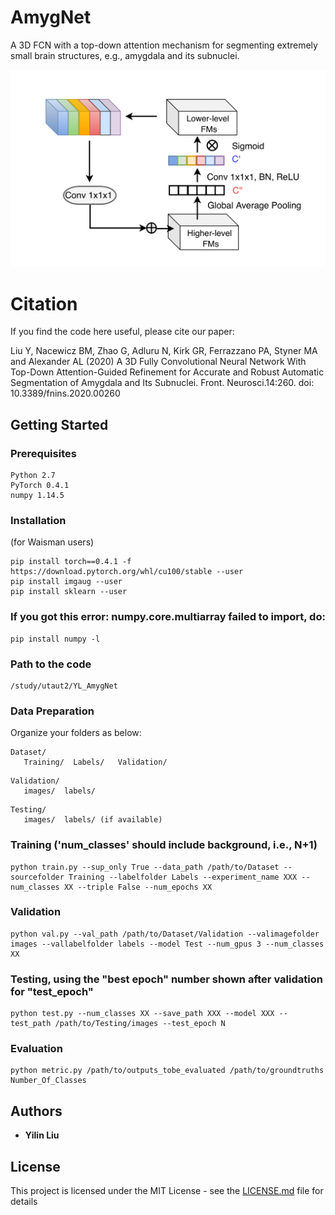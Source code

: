 # AmygNet

A 3D FCN with a top-down attention mechanism for segmenting extremely small brain structures, e.g., amygdala and its subnuclei.

![Att_image](https://github.com/YilinLiu97/AmygNet-Pytorch/blob/master/Fig_3.jpg)

# Citation
If you find the code here useful, please cite our paper:

Liu Y, Nacewicz BM, Zhao G, Adluru N, Kirk GR, Ferrazzano PA, Styner MA and Alexander AL (2020) A 3D Fully Convolutional Neural Network
With Top-Down Attention-Guided Refinement for Accurate and Robust Automatic Segmentation of Amygdala and Its Subnuclei. Front. Neurosci.14:260. doi: 10.3389/fnins.2020.00260
## Getting Started


### Prerequisites


```
Python 2.7
PyTorch 0.4.1
numpy 1.14.5
```

### Installation

(for Waisman users)
```
pip install torch==0.4.1 -f https://download.pytorch.org/whl/cu100/stable --user
pip install imgaug --user
pip install sklearn --user
```
### If you got this error: numpy.core.multiarray failed to import, do:
```
pip install numpy -l
```

### Path to the code
```
/study/utaut2/YL_AmygNet
```
### Data Preparation
Organize your folders as below:
```
Dataset/
   Training/  Labels/   Validation/
```

```
Validation/
   images/  labels/
```
```
Testing/
   images/  labels/ (if available)
```
   
### Training ('num_classes' should include background, i.e., N+1)
```
python train.py --sup_only True --data_path /path/to/Dataset --sourcefolder Training --labelfolder Labels --experiment_name XXX --num_classes XX --triple False --num_epochs XX
```
### Validation
```
python val.py --val_path /path/to/Dataset/Validation --valimagefolder images --vallabelfolder labels --model Test --num_gpus 3 --num_classes XX
```
### Testing, using the "best epoch" number shown after validation for "test_epoch"
```
python test.py --num_classes XX --save_path XXX --model XXX --test_path /path/to/Testing/images --test_epoch N 
```
### Evaluation
```
python metric.py /path/to/outputs_tobe_evaluated /path/to/groundtruths Number_Of_Classes
```

## Authors

* **Yilin Liu**

## License

This project is licensed under the MIT License - see the [LICENSE.md](LICENSE.md) file for details


